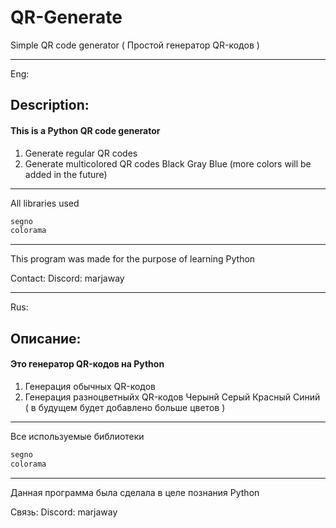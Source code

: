 # QR-Generate
Simple QR code generator ( Простой генератор QR-кодов )
___
Eng:
## Description:
#### This is a Python QR code generator

1. Generate regular QR codes
2. Generate multicolored QR codes
Black
Gray
Blue (more colors will be added in the future)
___
All libraries used
```python
segno
colorama
```
___
This program was made for the purpose of learning Python

Contact: Discord: marjaway
___
Rus:
## Описание:
#### Это генератор QR-кодов на Python

1. Генерация обычных QR-кодов
2. Генерация разноцветныйх QR-кодов
   Черынй
   Серый
   Красный
   Синий ( в будущем будет добавлено больше цветов )
___
Все используемые библиотеки
```python
segno
colorama
```
___
Данная программа была сделала в целе познания Python

Cвязь: Discord: marjaway 
